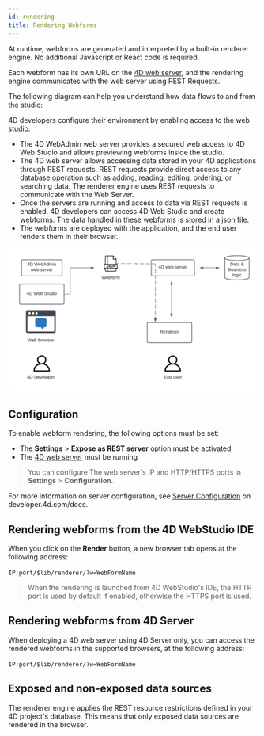 ```yaml
---
id: rendering
title: Rendering Webforms
---
```


At runtime, webforms are generated and interpreted by a built-in renderer engine. No additional Javascript or React code is required. 

Each webform has its own URL on the [4D web server](https://developer.4d.com/docs/en/WebServer/webServer.html), and the rendering engine communicates with the web server using REST Requests.


The following diagram can help you understand how data flows to and from the studio:

4D developers configure their environment by enabling access to the web studio: 
* The 4D WebAdmin web server provides a secured web access to 4D Web Studio and allows previewing webforms inside the studio.
* The 4D web server allows accessing data stored in your 4D applications through REST requests. REST requests provide direct access to any database operation such as adding, reading, editing, ordering, or searching data. The renderer engine uses REST requests to communicate with the Web Server.
* Once the servers are running and access to data via REST requests is enabled, 4D developers can access 4D Web Studio and create webforms. The data handled in these webforms is stored in a json file. 
* The webforms are deployed with the application, and the end user renders them in their browser.

![rendering-diagram](img/rendering.png)


## Configuration

To enable webform rendering, the following options must be set:

* The **Settings** > **Expose as REST server** option must be activated 
* The [4D web server](https://developer.4d.com/docs/en/WebServer/webServer.html) must be running

> You can configure The web server's IP and HTTP/HTTPS ports in **Settings** > 
**Configuration**.

For more information on server configuration, see [Server Configuration](https://developer.4d.com/docs/en/REST/configuration.html) on developer.4d.com/docs.

## Rendering webforms from the 4D WebStudio IDE

When you click on the **Render** button, a new browser tab opens at the following address:

`IP:port/$lib/renderer/?w=WebFormName`

> When the rendering is launched from 4D WebStudio's IDE, the HTTP port is used by default if enabled, otherwise the HTTPS port is used.

## Rendering webforms from 4D Server

When deploying a 4D web server using 4D Server only, you can access the rendered 
webforms in the supported browsers, at the following address:

`IP:port/$lib/renderer/?w=WebFormName`

## Exposed and non-exposed data sources 

The renderer engine applies the REST resource restrictions defined in your 4D project's database. This means that only exposed data sources are rendered in the browser. 
